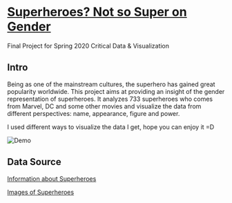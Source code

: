 # [Superheroes? Not so Super on Gender](https://zw2375.github.io/Superheroes-Not-so-Super-on-Gender/)

 Final Project for Spring 2020 Critical Data &amp; Visualization

## Intro
Being as one of the mainstream cultures, the superhero has gained great popularity worldwide. This project aims at providing an insight of the gender representation of superheroes. It analyzes 733 superheroes who comes from Marvel, DC and some other movies and visualize the data from different perspectives: name, appearance, figure and power.

I used different ways to visualize the data I get, hope you can enjoy it =D

![Demo](gifDemo/gifDemo.gif)

## Data Source

[Information about Superheroes](https://www.kaggle.com/claudiodavi/superhero-set)

[Images of Superheroes](https://superheroapi.com/)
